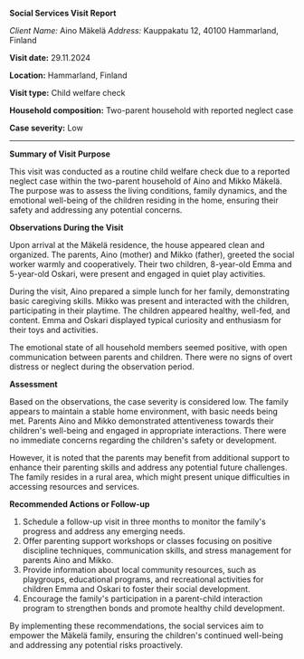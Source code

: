 **Social Services Visit Report**

*Client Name:* Aino Mäkelä
*Address:* Kauppakatu 12, 40100 Hammarland, Finland

**Visit date:** 29.11.2024

**Location:** Hammarland, Finland

**Visit type:** Child welfare check

**Household composition:** Two-parent household with reported neglect case

**Case severity:** Low

---

**Summary of Visit Purpose**

This visit was conducted as a routine child welfare check due to a reported neglect case within the two-parent household of Aino and Mikko Mäkelä. The purpose was to assess the living conditions, family dynamics, and the emotional well-being of the children residing in the home, ensuring their safety and addressing any potential concerns.

**Observations During the Visit**

Upon arrival at the Mäkelä residence, the house appeared clean and organized. The parents, Aino (mother) and Mikko (father), greeted the social worker warmly and cooperatively. Their two children, 8-year-old Emma and 5-year-old Oskari, were present and engaged in quiet play activities.

During the visit, Aino prepared a simple lunch for her family, demonstrating basic caregiving skills. Mikko was present and interacted with the children, participating in their playtime. The children appeared healthy, well-fed, and content. Emma and Oskari displayed typical curiosity and enthusiasm for their toys and activities.

The emotional state of all household members seemed positive, with open communication between parents and children. There were no signs of overt distress or neglect during the observation period.

**Assessment**

Based on the observations, the case severity is considered low. The family appears to maintain a stable home environment, with basic needs being met. Parents Aino and Mikko demonstrated attentiveness towards their children's well-being and engaged in appropriate interactions. There were no immediate concerns regarding the children's safety or development.

However, it is noted that the parents may benefit from additional support to enhance their parenting skills and address any potential future challenges. The family resides in a rural area, which might present unique difficulties in accessing resources and services.

**Recommended Actions or Follow-up**

1. Schedule a follow-up visit in three months to monitor the family's progress and address any emerging needs.
2. Offer parenting support workshops or classes focusing on positive discipline techniques, communication skills, and stress management for parents Aino and Mikko.
3. Provide information about local community resources, such as playgroups, educational programs, and recreational activities for children Emma and Oskari to foster their social development.
4. Encourage the family's participation in a parent-child interaction program to strengthen bonds and promote healthy child development.

By implementing these recommendations, the social services aim to empower the Mäkelä family, ensuring the children's continued well-being and addressing any potential risks proactively.